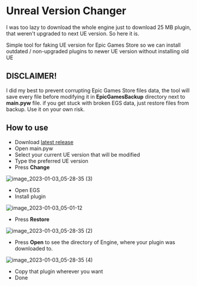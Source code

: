 # Unreal Version Changer
I was too lazy to download the whole engine just to download 25 MB plugin, that weren't upgraded to next UE version. So here it is.

Simple tool for faking UE version for Epic Games Store so we can install outdated / non-upgraded plugins to newer UE version without installing old UE

## DISCLAIMER!
I did my best to prevent corrupting Epic Games Store files data, the tool will save every file before modifying it in **EpicGamesBackup** directory next to **main.pyw** file. if you get stuck with broken EGS data, just restore files from backup. Use it on your own risk.

## How to use
- Download [latest release](https://github.com/Gradess2019/UnrealVersionChanger/releases/latest)
- Open main.pyw
- Select your current UE version that will be modified
- Type the preferred UE version
- Press **Change** 

![image_2023-01-03_05-28-35 (3)](https://user-images.githubusercontent.com/38568823/210301094-558b09d7-3e9a-4e6b-8aad-b18eaaecb232.png)

- Open EGS
- Install plugin

![image_2023-01-03_05-01-12](https://user-images.githubusercontent.com/38568823/210302690-68b49342-1ed8-4e21-94b7-888c494a9b18.png)

- Press **Restore**

![image_2023-01-03_05-28-35 (2)](https://user-images.githubusercontent.com/38568823/210301093-d85a2a33-ef8e-47ed-ae16-814307882139.png)

- Press **Open** to see the directory of Engine, where your plugin was downloaded to.

![image_2023-01-03_05-28-35 (4)](https://user-images.githubusercontent.com/38568823/210301095-783a390b-f78d-4ee6-9c70-cfaffa4bea94.png)

- Copy that plugin wherever you want
- Done

